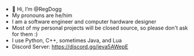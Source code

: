 - 👋 Hi, I’m @RegDogg
- My pronouns are he/him
- I am a software engineer and computer hardware designer
- Most of my personal projects will be closed source, so please don't ask for them :)
- I use Python, C++, sometimes Java, and Lua
- Discord Server: https://discord.gg/jeva5AWepE

